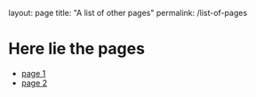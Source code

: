 layout: page
title: "A list of other pages"
permalink: /list-of-pages

# Here lie the pages
* [page 1](test-pages/list-of-pages/page1)
* [page 2](test-pages/list-of-pages/page2)

